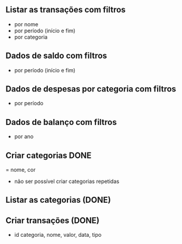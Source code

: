 ## Listar as transações com filtros
 - por nome
 - por período (início e fim)
 - por categoria

## Dados de saldo com filtros
 - por período (início e fim)

## Dados de despesas por categoria com filtros
 - por período

## Dados de balanço com filtros
 - por ano

 ## Criar categorias DONE
 = nome, cor
 - não ser possível criar categorias repetidas
 
## Listar as categorias (DONE)

## Criar transações (DONE)
 - id categoria, nome, valor, data, tipo